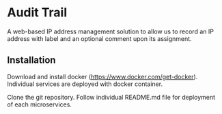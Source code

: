 # Audit Trail

A web-based IP address management solution to allow us to record an IP
address with label and an optional comment upon its assignment.

## Installation

Download and install docker (https://www.docker.com/get-docker). Individual services are deployed with docker container.

Clone the git repository. Follow individual README.md file for deployment of each microservices.